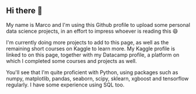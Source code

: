 ## Hi there 👋

My name is Marco and I'm using this Github profile to upload some personal data science projects, in an effort to impress whoever is reading this 😄

I'm currently doing more projects to add to this page, as well as the remaining short courses on Kaggle to learn more. My Kaggle profile is linked to on this page, together with my Datacamp profile, a platform on which I completed some courses and projects as well.

You'll see that I'm quite proficient with Python, using packages such as numpy, matplotlib, pandas, seaborn, scipy, sklearn, xgboost and tensorflow regularly. I have some experience using SQL too.


<!--
**marcovdploeg/marcovdploeg** is a ✨ _special_ ✨ repository because its `README.md` (this file) appears on your GitHub profile.

Here are some ideas to get you started:

- 🔭 I’m currently working on ...
- 🌱 I’m currently learning ...
- 👯 I’m looking to collaborate on ...
- 🤔 I’m looking for help with ...
- 💬 Ask me about ...
- 📫 How to reach me: ...
- 😄 Pronouns: ...
- ⚡ Fun fact: ...
-->
